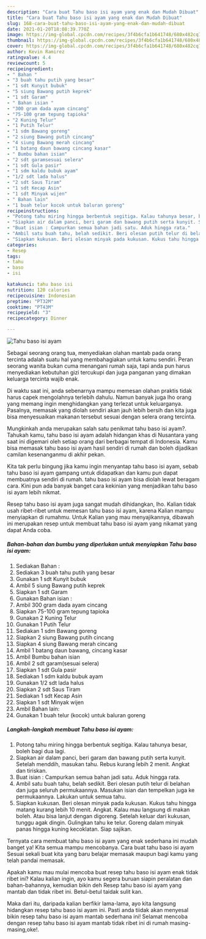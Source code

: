 ```yaml
---
description: "Cara buat Tahu baso isi ayam yang enak dan Mudah Dibuat"
title: "Cara buat Tahu baso isi ayam yang enak dan Mudah Dibuat"
slug: 168-cara-buat-tahu-baso-isi-ayam-yang-enak-dan-mudah-dibuat
date: 2021-01-20T18:08:39.770Z
image: https://img-global.cpcdn.com/recipes/3f4b6cfa1b641748/680x482cq70/tahu-baso-isi-ayam-foto-resep-utama.jpg
thumbnail: https://img-global.cpcdn.com/recipes/3f4b6cfa1b641748/680x482cq70/tahu-baso-isi-ayam-foto-resep-utama.jpg
cover: https://img-global.cpcdn.com/recipes/3f4b6cfa1b641748/680x482cq70/tahu-baso-isi-ayam-foto-resep-utama.jpg
author: Kevin Ramirez
ratingvalue: 4.4
reviewcount: 5
recipeingredient:
- " Bahan "
- "3 buah tahu putih yang besar"
- "1 sdt Kunyit bubuk"
- "5 siung Bawang putih keprek"
- "1 sdt Garam"
- " Bahan isian "
- "300 gram dada ayam cincang"
- "75-100 gram tepung tapioka"
- "2 Kuning Telur"
- "1 Putih Telur"
- "1 sdm Bawang goreng"
- "2 siung Bawang putih cincang"
- "4 siung Bawang merah cincang"
- "1 batang daun bawang cincang kasar"
- " Bumbu bahan isian"
- "2 sdt garamsesuai selera"
- "1 sdt Gula pasir"
- "1 sdm kaldu bubuk ayam"
- "1/2 sdt lada halus"
- "2 sdt Saus Tiram"
- "1 sdt Kecap Asin"
- "1 sdt Minyak wijen"
- " Bahan lain"
- "1 buah telur kocok untuk baluran goreng"
recipeinstructions:
- "Potong tahu miring hingga berbentuk segitiga. Kalau tahunya besar, boleh bagi dua lagi."
- "Siapkan air dalam panci, beri garam dan bawang putih serta kunyit. Setelah menddih, masukan tahu. Rebus kurang lebih 2 menit. Angkat dan tiriskan."
- "Buat isian : Campurkan semua bahan jadi satu. Aduk hingga rata."
- "Ambil satu buah tahu, belah sedikit. Beri olesan putih telur di belahan dan juga seluruh permukaannya. Masukan isian dan tempelkan juga ke permukaannya. Lakukan untuk semua tahu."
- "Siapkan kukusan. Beri olesan minyak pada kukusan. Kukus tahu hingga matang kurang lebih 10 menit. Angkat. Kalau mau langsung di makan boleh. Atau bisa lanjut dengan digoreng. Setelah keluar dari kukusan, tunggu agak dingin. Gulingkan tahu ke telur. Goreng dalam minyak panas hingga kuning kecoklatan. Siap sajikan."
categories:
- Resep
tags:
- tahu
- baso
- isi

katakunci: tahu baso isi 
nutrition: 120 calories
recipecuisine: Indonesian
preptime: "PT32M"
cooktime: "PT43M"
recipeyield: "3"
recipecategory: Dinner

---
```



![Tahu baso isi ayam](https://img-global.cpcdn.com/recipes/3f4b6cfa1b641748/680x482cq70/tahu-baso-isi-ayam-foto-resep-utama.jpg)

Sebagai seorang orang tua, menyediakan olahan mantab pada orang tercinta adalah suatu hal yang membahagiakan untuk kamu sendiri. Peran seorang  wanita bukan cuma menangani rumah saja, tapi anda pun harus menyediakan kebutuhan gizi tercukupi dan juga panganan yang dimakan keluarga tercinta wajib enak.

Di waktu  saat ini, anda sebenarnya mampu memesan olahan praktis tidak harus capek mengolahnya terlebih dahulu. Namun banyak juga lho orang yang memang ingin menghidangkan yang terlezat untuk keluarganya. Pasalnya, memasak yang diolah sendiri akan jauh lebih bersih dan kita juga bisa menyesuaikan makanan tersebut sesuai dengan selera orang tercinta. 



Mungkinkah anda merupakan salah satu penikmat tahu baso isi ayam?. Tahukah kamu, tahu baso isi ayam adalah hidangan khas di Nusantara yang saat ini digemari oleh setiap orang dari berbagai tempat di Indonesia. Kamu bisa memasak tahu baso isi ayam hasil sendiri di rumah dan boleh dijadikan camilan kesenanganmu di akhir pekan.

Kita tak perlu bingung jika kamu ingin menyantap tahu baso isi ayam, sebab tahu baso isi ayam gampang untuk didapatkan dan kamu pun dapat membuatnya sendiri di rumah. tahu baso isi ayam bisa diolah lewat beragam cara. Kini pun ada banyak banget cara kekinian yang menjadikan tahu baso isi ayam lebih nikmat.

Resep tahu baso isi ayam juga sangat mudah dihidangkan, lho. Kalian tidak usah ribet-ribet untuk memesan tahu baso isi ayam, karena Kalian mampu menyiapkan di rumahmu. Untuk Kalian yang mau menyajikannya, dibawah ini merupakan resep untuk membuat tahu baso isi ayam yang nikamat yang dapat Anda coba.

<!--inarticleads1-->

##### Bahan-bahan dan bumbu yang diperlukan untuk menyiapkan Tahu baso isi ayam:

1. Sediakan  Bahan :
1. Sediakan 3 buah tahu putih yang besar
1. Gunakan 1 sdt Kunyit bubuk
1. Ambil 5 siung Bawang putih keprek
1. Siapkan 1 sdt Garam
1. Gunakan  Bahan isian :
1. Ambil 300 gram dada ayam cincang
1. Siapkan 75-100 gram tepung tapioka
1. Gunakan 2 Kuning Telur
1. Gunakan 1 Putih Telur
1. Sediakan 1 sdm Bawang goreng
1. Siapkan 2 siung Bawang putih cincang
1. Siapkan 4 siung Bawang merah cincang
1. Ambil 1 batang daun bawang, cincang kasar
1. Ambil  Bumbu bahan isian
1. Ambil 2 sdt garam(sesuai selera)
1. Siapkan 1 sdt Gula pasir
1. Sediakan 1 sdm kaldu bubuk ayam
1. Gunakan 1/2 sdt lada halus
1. Siapkan 2 sdt Saus Tiram
1. Sediakan 1 sdt Kecap Asin
1. Siapkan 1 sdt Minyak wijen
1. Ambil  Bahan lain:
1. Gunakan 1 buah telur (kocok) untuk baluran goreng




<!--inarticleads2-->

##### Langkah-langkah membuat Tahu baso isi ayam:

1. Potong tahu miring hingga berbentuk segitiga. Kalau tahunya besar, boleh bagi dua lagi.
1. Siapkan air dalam panci, beri garam dan bawang putih serta kunyit. Setelah menddih, masukan tahu. Rebus kurang lebih 2 menit. Angkat dan tiriskan.
1. Buat isian : Campurkan semua bahan jadi satu. Aduk hingga rata.
1. Ambil satu buah tahu, belah sedikit. Beri olesan putih telur di belahan dan juga seluruh permukaannya. Masukan isian dan tempelkan juga ke permukaannya. Lakukan untuk semua tahu.
1. Siapkan kukusan. Beri olesan minyak pada kukusan. Kukus tahu hingga matang kurang lebih 10 menit. Angkat. Kalau mau langsung di makan boleh. Atau bisa lanjut dengan digoreng. Setelah keluar dari kukusan, tunggu agak dingin. Gulingkan tahu ke telur. Goreng dalam minyak panas hingga kuning kecoklatan. Siap sajikan.




Ternyata cara membuat tahu baso isi ayam yang enak sederhana ini mudah banget ya! Kita semua mampu mencobanya. Cara buat tahu baso isi ayam Sesuai sekali buat kita yang baru belajar memasak maupun bagi kamu yang telah pandai memasak.

Apakah kamu mau mulai mencoba buat resep tahu baso isi ayam enak tidak ribet ini? Kalau kalian ingin, ayo kamu segera buruan siapin peralatan dan bahan-bahannya, kemudian bikin deh Resep tahu baso isi ayam yang mantab dan tidak ribet ini. Betul-betul taidak sulit kan. 

Maka dari itu, daripada kalian berfikir lama-lama, ayo kita langsung hidangkan resep tahu baso isi ayam ini. Pasti anda tiidak akan menyesal bikin resep tahu baso isi ayam mantab sederhana ini! Selamat mencoba dengan resep tahu baso isi ayam mantab tidak ribet ini di rumah masing-masing,oke!.

